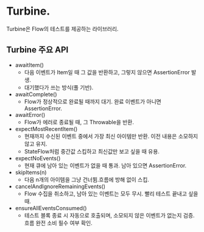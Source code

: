 # Turbine.

Turbine은 Flow의 테스트를 제공하는 라이브러리.


## Turbine 주요 API
- awaitItem()
  - 다음 이벤트가 Item일 때 그 값을 반환하고, 그렇지 않으면 AssertionError 발생.
  - 대기했다가 쓰는 방식(풀 기반).
- awaitComplete()
  - Flow가 정상적으로 완료될 때까지 대기. 완료 이벤트가 아니면 AssertionError.
- awaitError()
  - Flow가 에러로 종료될 때, 그 Throwable을 반환.
- expectMostRecentItem()
  - 현재까지 수신된 이벤트 중에서 가장 최신 아이템만 반환. 이전 내용은 소모하지 않고 유지.
  - StateFlow처럼 중간값 스킵하고 최신값만 보고 싶을 때 유용.
- expectNoEvents()
  - 현재 큐에 남아 있는 이벤트가 없을 때 통과. 남아 있으면 AssertionError.
- skipItems(n)
  - 다음 n개의 아이템을 그냥 건너뜀.흐름에 방해 없이 스킵.
- cancelAndIgnoreRemainingEvents()
  - Flow 수집을 취소하고, 남아 있는 이벤트는 모두 무시. 빨리 테스트 끝내고 싶을 때.
- ensureAllEventsConsumed()
  - 테스트 블록 종료 시 자동으로 호출되며, 소모되지 않은 이벤트가 없는지 검증. 흐름 완전 소비 필수 여부 확인.